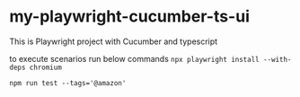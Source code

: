 # my-playwright-cucumber-ts-ui
This is Playwright project with Cucumber and typescript

to execute scenarios run below commands
`npx playwright install --with-deps chromium`

`npm run test --tags='@amazon'`

